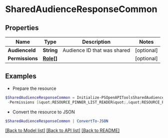 # SharedAudienceResponseCommon
## Properties

Name | Type | Description | Notes
------------ | ------------- | ------------- | -------------
**AudienceId** | **String** | Audience ID that was shared | [optional] 
**Permissions** | [**Role[]**](Role.md) |  | [optional] 

## Examples

- Prepare the resource
```powershell
$SharedAudienceResponseCommon = Initialize-PSOpenAPIToolsSharedAudienceResponseCommon  -AudienceId 2542621871096 `
 -Permissions [&quot;RESOURCE_PINNER_LIST_READER&quot;,&quot;RESOURCE_PINNER_LIST_OWNER&quot;]
```

- Convert the resource to JSON
```powershell
$SharedAudienceResponseCommon | ConvertTo-JSON
```

[[Back to Model list]](../README.md#documentation-for-models) [[Back to API list]](../README.md#documentation-for-api-endpoints) [[Back to README]](../README.md)

